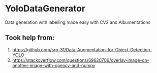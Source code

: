 # YoloDataGenerator
Data generation with labelling made easy with CV2 and Albumentations
## Took help from:
1. https://github.com/srp-31/Data-Augmentation-for-Object-Detection-YOLO-
2. https://stackoverflow.com/questions/69620706/overlay-image-on-another-image-with-opencv-and-numpy
